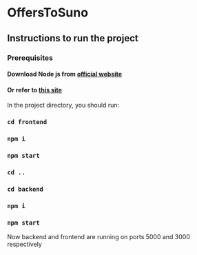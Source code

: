 # OffersToSuno

## Instructions to run the project

### Prerequisites
#### Download Node js from [official website](https://nodejs.org/en/download/prebuilt-installer)
#### Or refer to [this site](https://docs.npmjs.com/downloading-and-installing-node-js-and-npm)


In the project directory, you should run:

### `cd frontend`
### `npm i`
### `npm start`
### `cd ..`
### `cd backend`
### `npm i`
### `npm start`

Now backend and frontend are running on ports 5000 and 3000 respectively


